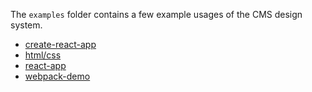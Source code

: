 The `examples` folder contains a few example usages of the CMS design system.

- [create-react-app](https://github.com/CMSgov/design-system/tree/master/examples/create-react-app)
- [html/css](https://github.com/CMSgov/design-system/tree/master/examples/html-css)
- [react-app](https://github.com/CMSgov/design-system/tree/master/examples/react-app)
- [webpack-demo](https://github.com/CMSgov/design-system/tree/master/examples/webpack-demo)
